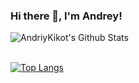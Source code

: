 ### Hi there 👋, I'm Andrey!

<!--
**AndriyKikot/AndriyKikot** is a ✨ _special_ ✨ repository because its `README.md` (this file) appears on your GitHub profile.

Here are some ideas to get you started:

- 🔭 I’m currently working on ...
- 🌱 I’m currently learning ...
- 👯 I’m looking to collaborate on ...
- 🤔 I’m looking for help with ...
- 💬 Ask me about ...
- 📫 How to reach me: ...
- 😄 Pronouns: ...
- ⚡ Fun fact: ...
-->


<img align="left" alt="AndriyKikot's Github Stats" src="https://github-readme-stats.codestackr.vercel.app/api?username=AndriyKikot&show_icons=true&hide_border=true&theme=dracula" />

<br />
<br />

[![Top Langs](https://github-readme-stats.vercel.app/api/top-langs/?username=AndriyKikot&layout=compact)](https://github.com/AndriyKikot/github-readme-stats)
